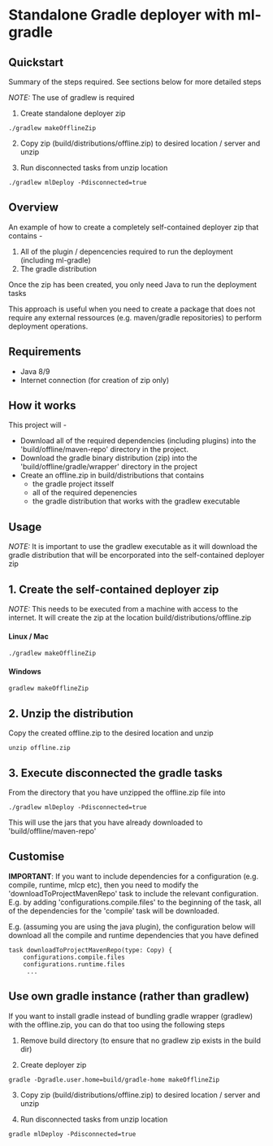 # Standalone Gradle deployer with ml-gradle

## Quickstart 

Summary of the steps required. See sections below for more detailed steps

*NOTE:* The use of gradlew is required

1. Create standalone deployer zip
```
./gradlew makeOfflineZip 
```
2. Copy zip (build/distributions/offline.zip) to desired location / server and unzip

3. Run  disconnected tasks from unzip location
```
./gradlew mlDeploy -Pdisconnected=true
```


## Overview 

An example of how to create a completely self-contained deployer zip that contains -
1. All of the plugin / depencencies required to run the deployment (including ml-gradle)
2. The gradle distribution

Once the zip has been created, you only need Java to run the deployment tasks

This approach is useful when you need to create a package that does not require any external ressources (e.g. maven/gradle repositories) to perform deployment operations. 

## Requirements

* Java 8/9
* Internet connection (for creation of zip only)


## How it works 

This project will -
* Download all of the required dependencies (including plugins) into the 'build/offline/maven-repo' directory in the project.
* Download the gradle binary distribution (zip) into the 'build/offline/gradle/wrapper' directory in the project
* Create an offline.zip in build/distributions that contains 
    * the gradle project itsself
    * all of the required depenencies 
    * the gradle distribution that works with the gradlew executable
    

## Usage 

*NOTE:* It is important to use the gradlew executable as it will download the gradle distribution that will be encorporated into the self-contained deployer zip

## 1. Create the self-contained deployer zip

*NOTE:* This needs to be executed from a machine with access to the internet. It will create the zip at the location build/distributions/offline.zip 

#### Linux / Mac

```
./gradlew makeOfflineZip 
```

#### Windows

```
gradlew makeOfflineZip 
```


## 2. Unzip the distribution

Copy the created offline.zip to the desired location and unzip

```
unzip offline.zip  
```

## 3. Execute disconnected the gradle tasks 

From the directory that you have unzipped the offline.zip file into 

```
./gradlew mlDeploy -Pdisconnected=true
```

This will use the jars that you have already downloaded to 'build/offline/maven-repo'

## Customise

**IMPORTANT**: If you want to include dependencies for a configuration (e.g. compile, runtime, mlcp etc), then you need to modify the 'downloadToProjectMavenRepo' task to include the relevant configuration. E.g. by adding 'configurations.compile.files' to the beginning of the task, all of the dependencies for the 'compile' task will be downloaded.

E.g. (assuming you are using the java plugin), the configuration below will download all the compile and runtime dependencies that you have defined 

```
task downloadToProjectMavenRepo(type: Copy) {
    configurations.compile.files
    configurations.runtime.files
     ...
```

## Use own gradle instance (rather than gradlew)

If you want to install gradle instead of bundling gradle wrapper (gradlew) with the offline.zip, you can do that too using the following steps

1. Remove build directory (to ensure that no gradlew zip exists in the build dir)

2. Create deployer zip
```
gradle -Dgradle.user.home=build/gradle-home makeOfflineZip 
```
3. Copy zip (build/distributions/offline.zip) to desired location / server and unzip

4. Run  disconnected tasks from unzip location
```
gradle mlDeploy -Pdisconnected=true
```